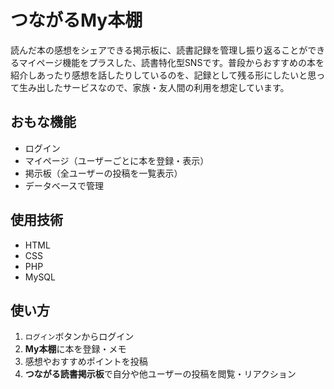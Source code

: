 # つながるMy本棚
読んだ本の感想をシェアできる掲示板に、読書記録を管理し振り返ることができるマイページ機能をプラスした、読書特化型SNSです。普段からおすすめの本を紹介しあったり感想を話したりしているのを、記録として残る形にしたいと思って生み出したサービスなので、家族・友人間の利用を想定しています。
## おもな機能
- ログイン
- マイページ（ユーザーごとに本を登録・表示）
- 掲示板（全ユーザーの投稿を一覧表示）
- データベースで管理
## 使用技術
- HTML
- CSS
- PHP
- MySQL
## 使い方
1. ```ログイン```ボタンからログイン
2. **My本棚**に本を登録・メモ
3. 感想やおすすめポイントを投稿
4. **つながる読書掲示板**で自分や他ユーザーの投稿を閲覧・リアクション
